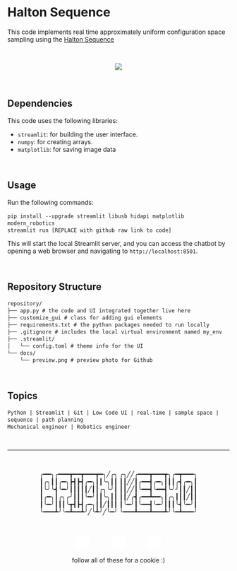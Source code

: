
# Halton Sequence
This code implements real time approximately uniform configuration space sampling using the [Halton Sequence](https://en.wikipedia.org/wiki/Halton_sequence)

&nbsp;

<div align="center"><img src="docs/preview.gif" width="800"></div>

&nbsp;

## Dependencies

This code uses the following libraries:
- `streamlit`: for building the user interface.
- `numpy`: for creating arrays.
- `matplotlib`: for saving image data


&nbsp;

## Usage

Run the following commands:
```
pip install --upgrade streamlit libusb hidapi matplotlib modern_robotics
streamlit run [REPLACE with github raw link to code]
```

This will start the local Streamlit server, and you can access the chatbot by opening a web browser and navigating to `http://localhost:8501`.

&nbsp;

## Repository Structure
```
repository/
├── app.py # the code and UI integrated together live here
├── customize_gui # class for adding gui elements
├── requirements.txt # the python packages needed to run locally
├── .gitignore # includes the local virtual environment named my_env
├── .streamlit/
│   └── config.toml # theme info for the UI
└── docs/
    └── preview.png # preview photo for Github
```

&nbsp;

## Topics 
```
Python | Streamlit | Git | Low Code UI | real-time | sample space | sequence | path planning
Mechanical engineer | Robotics engineer
```
&nbsp;

<hr>

&nbsp;

<div align="center">



╭━━╮╭━━━┳━━┳━━━┳━╮╱╭╮        ╭╮╱╱╭━━━┳━━━┳╮╭━┳━━━╮
┃╭╮┃┃╭━╮┣┫┣┫╭━╮┃┃╰╮┃┃        ┃┃╱╱┃╭━━┫╭━╮┃┃┃╭┫╭━╮┃
┃╰╯╰┫╰━╯┃┃┃┃┃╱┃┃╭╮╰╯┃        ┃┃╱╱┃╰━━┫╰━━┫╰╯╯┃┃╱┃┃
┃╭━╮┃╭╮╭╯┃┃┃╰━╯┃┃╰╮┃┃        ┃┃╱╭┫╭━━┻━━╮┃╭╮┃┃┃╱┃┃
┃╰━╯┃┃┃╰┳┫┣┫╭━╮┃┃╱┃┃┃        ┃╰━╯┃╰━━┫╰━╯┃┃┃╰┫╰━╯┃
╰━━━┻╯╰━┻━━┻╯╱╰┻╯╱╰━╯        ╰━━━┻━━━┻━━━┻╯╰━┻━━━╯
  


&nbsp;


<a href="https://twitter.com/BrianJosephLeko"><img src="https://raw.githubusercontent.com/BrianLesko/BrianLesko/f7be693250033b9d28c2224c9c1042bb6859bfe9/.socials/svg-white/x-logo-white.svg" width="30" alt="X Logo"></a> &nbsp; &nbsp; &nbsp; &nbsp; &nbsp; &nbsp; <a href="https://github.com/BrianLesko"><img src="https://raw.githubusercontent.com/BrianLesko/BrianLesko/f7be693250033b9d28c2224c9c1042bb6859bfe9/.socials/svg-white/github-mark-white.svg" width="30" alt="GitHub"></a> &nbsp; &nbsp; &nbsp; &nbsp; &nbsp; &nbsp; <a href="https://www.linkedin.com/in/brianlesko/"><img src="https://raw.githubusercontent.com/BrianLesko/BrianLesko/f7be693250033b9d28c2224c9c1042bb6859bfe9/.socials/svg-white/linkedin-icon-white.svg" width="30" alt="LinkedIn"></a>

follow all of these for a cookie :)

</div>


&nbsp;


